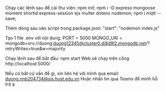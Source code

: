 Chạy các lệnh sau để cài thư viện:
npm init;
npm i -D express mongoose moment shortid express-session ejs multer dotenv nodemon;
npm i mqtt --save;

Thêm dòng sau vào script trong package.json:
"start": "nodemon index.js"

Tạo 1 file .env với nội dung:
PORT = 5000
MONGO_URI = mongodb+srv://duong:duong12345@cluster0.di8d9l2.mongodb.net/?retryWrites=true&w=majority

Chạy lệnh sau để bắt đầu: npm start
Web sẽ chạy trên cổng http://localhost:5000/

Nếu có bất cứ vấn đề gì, xin liên hệ với mình qua email:
duong.nnb204734@sis.hust.edu.vn 
Hoặc nhắn tin qua Teams để mình hỗ trợ ạ
